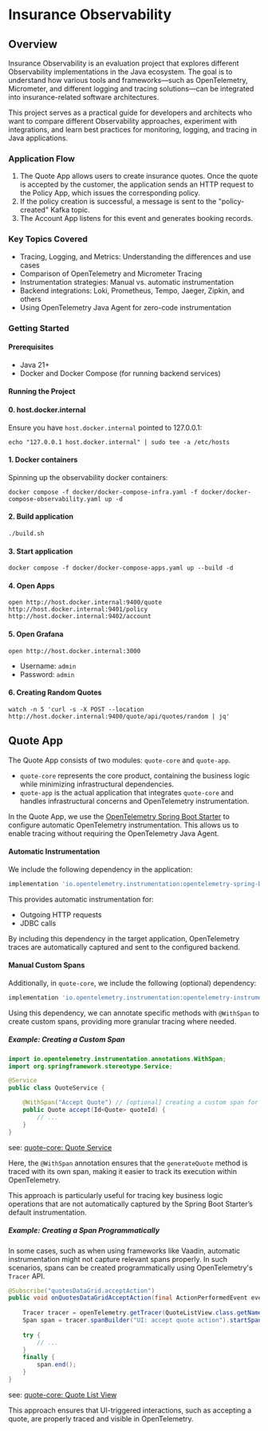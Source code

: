 # Insurance Observability

## Overview

Insurance Observability is an evaluation project that explores different Observability implementations in the Java ecosystem. The goal is to understand how various tools and frameworks—such as OpenTelemetry, Micrometer, and different logging and tracing solutions—can be integrated into insurance-related software architectures.

This project serves as a practical guide for developers and architects who want to compare different Observability approaches, experiment with integrations, and learn best practices for monitoring, logging, and tracing in Java applications.

### Application Flow

1. The Quote App allows users to create insurance quotes. Once the quote is accepted by the customer, the application sends an HTTP request to the Policy App, which issues the corresponding policy. 
2. If the policy creation is successful, a message is sent to the "policy-created" Kafka topic. 
3. The Account App listens for this event and generates booking records. 

### Key Topics Covered

* Tracing, Logging, and Metrics: Understanding the differences and use cases
* Comparison of OpenTelemetry and Micrometer Tracing
* Instrumentation strategies: Manual vs. automatic instrumentation
* Backend integrations: Loki, Prometheus, Tempo, Jaeger, Zipkin, and others
* Using OpenTelemetry Java Agent for zero-code instrumentation

### Getting Started

#### Prerequisites

* Java 21+
* Docker and Docker Compose (for running backend services)

#### Running the Project

#### 0. host.docker.internal

Ensure you have `host.docker.internal` pointed to 127.0.0.1:

```shell
echo "127.0.0.1 host.docker.internal" | sudo tee -a /etc/hosts
```

#### 1. Docker containers

Spinning up the observability docker containers:

```shell
docker compose -f docker/docker-compose-infra.yaml -f docker/docker-compose-observability.yaml up -d
```

#### 2. Build application

```shell
./build.sh
```

#### 3. Start application

```shell
docker compose -f docker/docker-compose-apps.yaml up --build -d
```

#### 4. Open Apps

```shell
open http://host.docker.internal:9400/quote http://host.docker.internal:9401/policy http://host.docker.internal:9402/account
```


#### 5. Open Grafana

```shell
open http://host.docker.internal:3000
```

* Username: `admin`
* Password: `admin`

#### 6. Creating Random Quotes

```shell
watch -n 5 'curl -s -X POST --location http://host.docker.internal:9400/quote/api/quotes/random | jq'
```

## Quote App

The Quote App consists of two modules: `quote-core` and `quote-app`.  
- `quote-core` represents the core product, containing the business logic while minimizing infrastructural dependencies.  
- `quote-app` is the actual application that integrates `quote-core` and handles infrastructural concerns and OpenTelemetry instrumentation.

In the Quote App, we use the [OpenTelemetry Spring Boot Starter](https://opentelemetry.io/docs/zero-code/java/spring-boot-starter/) to configure automatic OpenTelemetry instrumentation. This allows us to enable tracing without requiring the OpenTelemetry Java Agent.

#### Automatic Instrumentation
We include the following dependency in the application:

```gradle
implementation 'io.opentelemetry.instrumentation:opentelemetry-spring-boot-starter:2.13.3'
```

This provides automatic instrumentation for:
- Outgoing HTTP requests
- JDBC calls

By including this dependency in the target application, OpenTelemetry traces are automatically captured and sent to the configured backend.

#### Manual Custom Spans
Additionally, in `quote-core`, we include the following (optional) dependency:

```gradle
implementation 'io.opentelemetry.instrumentation:opentelemetry-instrumentation-annotations:1.27.0'
```

Using this dependency, we can annotate specific methods with `@WithSpan` to create custom spans, providing more granular tracing where needed.

##### Example: Creating a Custom Span

```java
import io.opentelemetry.instrumentation.annotations.WithSpan;
import org.springframework.stereotype.Service;

@Service
public class QuoteService {

    @WithSpan("Accept Quote") // [optional] creating a custom span for better visibility
    public Quote accept(Id<Quote> quoteId) {
        // ...
    }
}
```

see: [quote-core: Quote Service](quote-core/quote-core/src/main/java/com/insurance/quote/app/QuoteService.java)

Here, the `@WithSpan` annotation ensures that the `generateQuote` method is traced with its own span, making it easier to track its execution within OpenTelemetry.

This approach is particularly useful for tracing key business logic operations that are not automatically captured by the Spring Boot Starter’s default instrumentation.

##### Example: Creating a Span Programmatically

In some cases, such as when using frameworks like Vaadin, automatic instrumentation might not capture relevant spans properly. In such scenarios, spans can be created programmatically using OpenTelemetry's `Tracer` API.

```java
@Subscribe("quotesDataGrid.acceptAction")
public void onQuotesDataGridAcceptAction(final ActionPerformedEvent event) {
    
    Tracer tracer = openTelemetry.getTracer(QuoteListView.class.getName());
    Span span = tracer.spanBuilder("UI: accept quote action").startSpan();
    
    try {
        // ...
    }
    finally {
        span.end();
    }
}
```

see: [quote-core: Quote List View](quote-core/quote-core/src/main/java/com/insurance/quote/view/quote/QuoteListView.java)

This approach ensures that UI-triggered interactions, such as accepting a quote, are properly traced and visible in OpenTelemetry.
